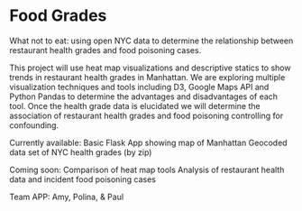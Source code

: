 Food Grades
==========

What not to eat: using open NYC data to determine the relationship between restaurant health grades and food poisoning cases.

This project will use heat map visualizations and descriptive statics to show trends in restaurant health grades in Manhattan. We are exploring multiple visualization techniques and tools including D3, Google Maps API and Python Pandas to determine the advantages and disadvantages of each tool. Once the health grade data is elucidated we will determine the association of restaurant health grades and food poisoning controlling for confounding. 

Currently available:
Basic Flask App showing map of Manhattan
Geocoded data set of NYC health grades (by zip)

Coming soon:
Comparison of heat map tools 
Analysis of restaurant health data and incident food poisoning cases

Team APP: Amy, Polina, & Paul
